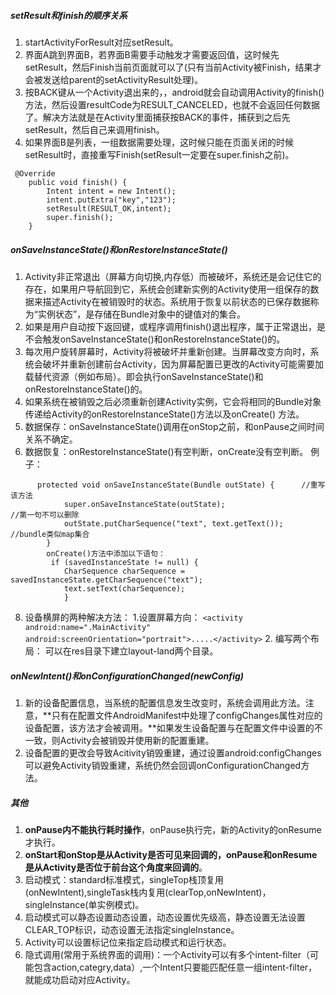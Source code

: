 ##### setResult和finish的顺序关系
1.  startActivityForResult对应setResult。
2.  界面A跳到界面B，若界面B需要手动触发才需要返回值，这时候先setResult，然后Finish当前页面就可以了(只有当前Activity被Finish，结果才会被发送给parent的setActivityResult处理)。
3.  按BACK键从一个Activity退出来的，，android就会自动调用Activity的finish()方法，然后设置resultCode为RESULT_CANCELED，也就不会返回任何数据了。解决方法就是在Activity里面捕获按BACK的事件，捕获到之后先setResult，然后自己来调用finish。
3.  如果界面B是列表，一组数据需要处理，这时候只能在页面关闭的时候setResult时，直接重写Finish(setResult一定要在super.finish之前)。
```
 @Override
    public void finish() {
        Intent intent = new Intent();
        intent.putExtra("key","123");
        setResult(RESULT_OK,intent);
        super.finish();
    }
```
##### onSaveInstanceState()和onRestoreInstanceState()
1.  Activity非正常退出（屏幕方向切换,内存低）而被破坏，系统还是会记住它的存在，如果用户导航回到它，系统会创建新实例的Activity使用一组保存的数据来描述Activity在被销毁时的状态。系统用于恢复以前状态的已保存数据称为“实例状态”，是存储在Bundle对象中的键值对的集合。
2.  如果是用户自动按下返回键，或程序调用finish()退出程序，属于正常退出，是不会触发onSaveInstanceState()和onRestoreInstanceState()的。
3.  每次用户旋转屏幕时，Activity将被破坏并重新创建。当屏幕改变方向时，系统会破坏并重新创建前台Activity，因为屏幕配置已更改的Activity可能需要加载替代资源（例如布局）。即会执行onSaveInstanceState()和onRestoreInstanceState()的。
5.  如果系统在被销毁之后必须重新创建Activity实例，它会将相同的Bundle对象传递给Activity的onRestoreInstanceState()方法以及onCreate() 方法。
6.  数据保存：onSaveInstanceState()调用在onStop之前，和onPause之间时间关系不确定。
7.  数据恢复：onRestoreInstanceState()有空判断，onCreate没有空判断。
    例子：
```
      protected void onSaveInstanceState(Bundle outState) {      //重写该方法
            super.onSaveInstanceState(outState);                            //第一句不可以删除
            outState.putCharSequence("text", text.getText());         //bundle类似map集合
        }
        onCreate()方法中添加以下语句：
         if (savedInstanceState != null) {
            CharSequence charSequence = savedInstanceState.getCharSequence("text");
            text.setText(charSequence);
            }
```
8. 设备横屏的两种解决方法：
        1.设置屏幕方向：
          ```
          <activity
                android:name=".MainActivity"
                android:screenOrientation="portrait">.....</activity>
                ```
        2. 编写两个布局： 可以在res目录下建立layout-land两个目录。

##### onNewIntent()和onConfigurationChanged(newConfig)
1.  新的设备配置信息，当系统的配置信息发生改变时，系统会调用此方法。注意，**只有在配置文件AndroidManifest中处理了configChanges属性对应的设备配置，该方法才会被调用。**如果发生设备配置与在配置文件中设置的不一致，则Activity会被销毁并使用新的配置重建。
2.  设备配置的更改会导致Acitivity销毁重建，通过设置android:configChanges可以避免Activity销毁重建，系统仍然会回调onConfigurationChanged方法。

##### 其他
1.  **onPause内不能执行耗时操作**，onPause执行完，新的Activity的onResume才执行。
2.  **onStart和onStop是从Activity是否可见来回调的，onPause和onResume是从Activity是否位于前台这个角度来回调的**。
3.  启动模式：standard标准模式，singleTop栈顶复用(onNewIntent),singleTask栈内复用(clearTop,onNewIntent)，singleInstance(单实例模式)。
4.  启动模式可以静态设置动态设置，动态设置优先级高，静态设置无法设置CLEAR_TOP标识，动态设置无法指定singleInstance。
5.  Activity可以设置标记位来指定启动模式和运行状态。
6.  隐式调用(常用于系统界面的调用)：一个Activity可以有多个intent-filter（可能包含action,categry,data）,一个Intent只要能匹配任意一组intent-filter，就能成功启动对应Activity。
